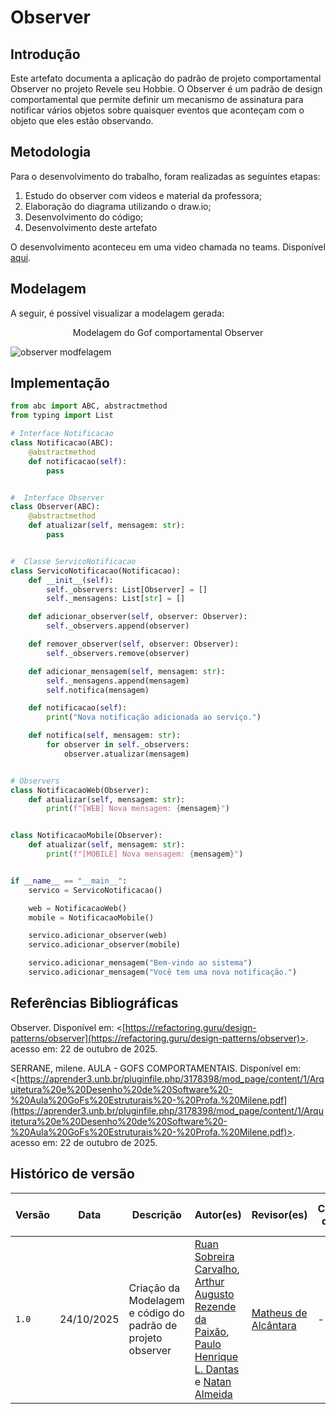 # Observer 

## Introdução

Este artefato documenta a aplicação do padrão de projeto comportamental Observer no projeto Revele seu Hobbie. O Observer é um padrão de design comportamental que permite definir um mecanismo de assinatura para notificar vários objetos sobre quaisquer eventos que aconteçam com o objeto que eles estão observando.

## Metodologia

Para o desenvolvimento do trabalho, foram realizadas as seguintes etapas:

1. Estudo do observer com videos e material da professora;
2. Elaboração do diagrama utilizando o draw.io;
3. Desenvolvimento do código;
4. Desenvolvimento deste artefato

O desenvolvimento aconteceu em uma video chamada no teams.
Disponível [aqui](https://unbbr-my.sharepoint.com/:v:/g/personal/222006169_aluno_unb_br/EZmuOaIGDuhEm-0E5mRHDREBbccaEFDJGd7MzXDVIR_i3w?e=Dgb2XT&nav=eyJyZWZlcnJhbEluZm8iOnsicmVmZXJyYWxBcHAiOiJTdHJlYW1XZWJBcHAiLCJyZWZlcnJhbFZpZXciOiJTaGFyZURpYWxvZy1MaW5rIiwicmVmZXJyYWxBcHBQbGF0Zm9ybSI6IldlYiIsInJlZmVycmFsTW9kZSI6InZpZXcifX0%3D).

## Modelagem

A seguir, é possível visualizar a modelagem gerada:

<p align="center">Modelagem do Gof comportamental Observer</p>

![observer modfelagem](/assets/observer.png)

## Implementação

```python
from abc import ABC, abstractmethod
from typing import List

# Interface Notificacao 
class Notificacao(ABC):
    @abstractmethod
    def notificacao(self):
        pass


#  Interface Observer 
class Observer(ABC):
    @abstractmethod
    def atualizar(self, mensagem: str):
        pass


#  Classe ServicoNotificacao  
class ServicoNotificacao(Notificacao):
    def __init__(self):
        self._observers: List[Observer] = []
        self._mensagens: List[str] = []

    def adicionar_observer(self, observer: Observer):
        self._observers.append(observer)

    def remover_observer(self, observer: Observer):
        self._observers.remove(observer)

    def adicionar_mensagem(self, mensagem: str):
        self._mensagens.append(mensagem)
        self.notifica(mensagem)

    def notificacao(self):
        print("Nova notificação adicionada ao serviço.")

    def notifica(self, mensagem: str):
        for observer in self._observers:
            observer.atualizar(mensagem)


# Observers 
class NotificacaoWeb(Observer):
    def atualizar(self, mensagem: str):
        print(f"[WEB] Nova mensagem: {mensagem}")


class NotificacaoMobile(Observer):
    def atualizar(self, mensagem: str):
        print(f"[MOBILE] Nova mensagem: {mensagem}")


if __name__ == "__main__":
    servico = ServicoNotificacao()

    web = NotificacaoWeb()
    mobile = NotificacaoMobile()

    servico.adicionar_observer(web)
    servico.adicionar_observer(mobile)

    servico.adicionar_mensagem("Bem-vindo ao sistema")
    servico.adicionar_mensagem("Você tem uma nova notificação.")

```

## Referências Bibliográficas

Observer. Disponível em: <[https://refactoring.guru/design-patterns/observer](https://refactoring.guru/design-patterns/observer)>. acesso em: 22 de outubro de 2025.

SERRANE, milene. AULA - GOFS COMPORTAMENTAIS. Disponível em: <[https://aprender3.unb.br/pluginfile.php/3178398/mod_page/content/1/Arquitetura%20e%20Desenho%20de%20Software%20-%20Aula%20GoFs%20Estruturais%20-%20Profa.%20Milene.pdf](https://aprender3.unb.br/pluginfile.php/3178398/mod_page/content/1/Arquitetura%20e%20Desenho%20de%20Software%20-%20Aula%20GoFs%20Estruturais%20-%20Profa.%20Milene.pdf)>. acesso em: 22 de outubro de 2025.

## Histórico de versão

| Versão | Data       | Descrição                                        | Autor(es)           | Revisor(es)         | Comentário do revisor | Data da revisão |
|--------|------------|--------------------------------------------------|---------------------|---------------------|----------------------|-----------|
| `1.0` | 24/10/2025  | Criação da Modelagem e código do padrão de projeto observer | [Ruan Sobreira Carvalho](https://github.com/Ruan-Carvalho), [Arthur Augusto Rezende da Paixão](https://github.com/arthur-augusto), [Paulo Henrique L. Dantas](https://github.com/Nanashii76) e [Natan Almeida](https://github.com/natanalmeida03) | [Matheus de Alcântara](https://github.com/matheusdealcantara) | - | - |
